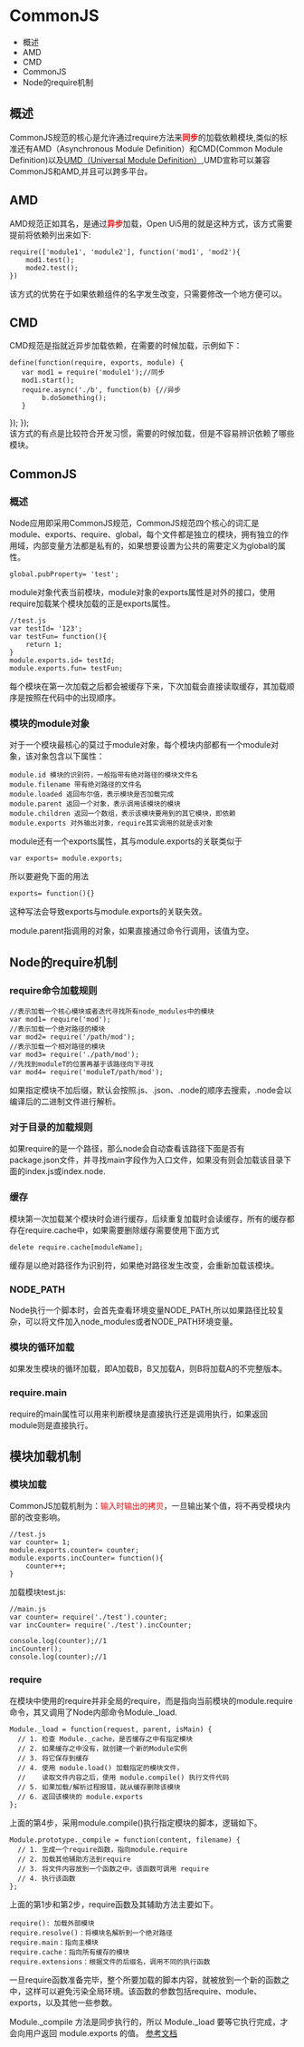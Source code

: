 # CommonJS
* 概述
* AMD
* CMD
* CommonJS
* Node的require机制

## 概述
CommonJS规范的核心是允许通过require方法来<span style="color: red;">**同步**</span>的加载依赖模块,类似的标准还有AMD（Asynchronous Module Definition）和CMD(Common Module Definition)以及<a href="https://github.com/umdjs/umd">UMD（Universal Module Definition）</a>,UMD宣称可以兼容CommonJS和AMD,并且可以跨多平台。

## AMD
AMD规范正如其名，是通过<span style="color: red;">**异步**</span>加载，Open Ui5用的就是这种方式，该方式需要提前将依赖列出来如下:
	
    require(['module1', 'module2'], function('mod1', 'mod2'){
    	mod1.test();
    	mode2.test();
    })		
该方式的优势在于如果依赖组件的名字发生改变，只需要修改一个地方便可以。
## CMD
CMD规范是指就近异步加载依赖，在需要的时候加载，示例如下：
	
	define(function(require, exports, module) {
	   var mod1 = require('module1');//同步
	   mod1.start();
	   require.async('./b', function(b) {//异步
	   		b.doSomething();
	   }
  });
	});		
该方式的有点是比较符合开发习惯，需要的时候加载，但是不容易辨识依赖了哪些模块。
## CommonJS
### 概述
Node应用即采用CommonJS规范，CommonJS规范四个核心的词汇是module、exports、require、global，每个文件都是独立的模块，拥有独立的作用域，内部变量方法都是私有的，如果想要设置为公共的需要定义为global的属性。
	
	global.pubProperty= 'test';	
module对象代表当前模块，module对象的exports属性是对外的接口，使用require加载某个模块加载的正是exports属性。
	
	//test.js
	var testId= '123';
	var testFun= function(){
		return 1;
	}
	module.exports.id= testId;
	module.exports.fun= testFun;	
每个模块在第一次加载之后都会被缓存下来，下次加载会直接读取缓存，其加载顺序是按照在代码中的出现顺序。
### 模块的module对象
对于一个模块最核心的莫过于module对象，每个模块内部都有一个module对象，该对象包含以下属性：
	
	module.id 模块的识别符，一般指带有绝对路径的模块文件名
	module.filename 带有绝对路径的文件名
	module.loaded 返回布尔值，表示模块是否加载完成
	module.parent 返回一个对象，表示调用该模块的模块
	module.children 返回一个数组，表示该模块要用到的其它模块，即依赖
	module.exports 对外输出对象，require其实调用的就是该对象
module还有一个exports属性，其与module.exports的关联类似于
	
	var exports= module.exports;	
所以要避免下面的用法
	
	exports= function(){}	
这种写法会导致exports与module.exports的关联失效。

module.parent指调用的对象，如果直接通过命令行调用，该值为空。
## Node的require机制
### require命令加载规则
	
	//表示加载一个核心模块或者迭代寻找所有node_modules中的模块
	var mod1= require('mod');
	//表示加载一个绝对路径的模块
	var mod2= require('/path/mod');
	//表示加载一个相对路径的模块
	var mod3= require('./path/mod');
	//先找到moduleT的位置再基于该路径向下寻找
	var mod4= require('moduleT/path/mod');    
如果指定模块不加后缀，默认会按照.js、.json、.node的顺序去搜索，.node会以编译后的二进制文件进行解析。
### 对于目录的加载规则
如果require的是一个路径，那么node会自动查看该路径下面是否有package.json文件，并寻找main字段作为入口文件，如果没有则会加载该目录下面的index.js或index.node.
### 缓存
模块第一次加载某个模块时会进行缓存，后续重复加载时会读缓存，所有的缓存都存在require.cache中，如果需要删除缓存需要使用下面方式
	
	delete require.cache[moduleName];
缓存是以绝对路径作为识别符，如果绝对路径发生改变，会重新加载该模块。
### NODE_PATH
Node执行一个脚本时，会首先查看环境变量NODE_PATH,所以如果路径比较复杂，可以将文件加入node_modules或者NODE_PATH环境变量。
### 模块的循环加载
如果发生模块的循环加载，即A加载B，B又加载A，则B将加载A的不完整版本。
### require.main
require的main属性可以用来判断模块是直接执行还是调用执行，如果返回module则是直接执行。
## 模块加载机制
### 模块加载
CommonJS加载机制为：<span style="color: red;">输入时输出的拷贝</span>，一旦输出某个值，将不再受模块内部的改变影响。
	
	//test.js
	var counter= 1;
	module.exports.counter= counter;
	module.exports.incCounter= function(){
		counter++;
	}	
加载模块test.js:
	
	//main.js
	var counter= require('./test').counter;
	var incCounter= require('./test').incCounter;
	
	console.log(counter);//1
	incCounter();
	console.log(counter);//1	
### require
在模块中使用的require并非全局的require，而是指向当前模块的module.require命令，其又调用了Node内部命令Module._load.
	
	Module._load = function(request, parent, isMain) {
	  // 1. 检查 Module._cache，是否缓存之中有指定模块
	  // 2. 如果缓存之中没有，就创建一个新的Module实例
	  // 3. 将它保存到缓存
	  // 4. 使用 module.load() 加载指定的模块文件，
	  //    读取文件内容之后，使用 module.compile() 执行文件代码
	  // 5. 如果加载/解析过程报错，就从缓存删除该模块
	  // 6. 返回该模块的 module.exports
	};
上面的第4步，采用module.compile()执行指定模块的脚本，逻辑如下。
	
	Module.prototype._compile = function(content, filename) {
	  // 1. 生成一个require函数，指向module.require
	  // 2. 加载其他辅助方法到require
	  // 3. 将文件内容放到一个函数之中，该函数可调用 require
	  // 4. 执行该函数
	};	
上面的第1步和第2步，require函数及其辅助方法主要如下。
	
	require(): 加载外部模块
	require.resolve()：将模块名解析到一个绝对路径
	require.main：指向主模块
	require.cache：指向所有缓存的模块
	require.extensions：根据文件的后缀名，调用不同的执行函数		
一旦require函数准备完毕，整个所要加载的脚本内容，就被放到一个新的函数之中，这样可以避免污染全局环境。该函数的参数包括require、module、exports，以及其他一些参数。

Module._compile 方法是同步执行的，所以 Module._load 要等它执行完成，才会向用户返回 module.exports 的值。
<a href="http://javascript.ruanyifeng.com/nodejs/module.html">参考文档</a>

